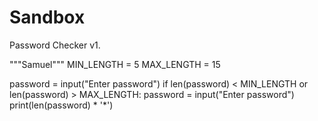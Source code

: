 # Sandbox
Password Checker v1.

"""Samuel"""
MIN_LENGTH = 5
MAX_LENGTH = 15

password = input("Enter password")
if len(password) < MIN_LENGTH or len(password) > MAX_LENGTH:
    password = input("Enter password")
print(len(password) * '*')
